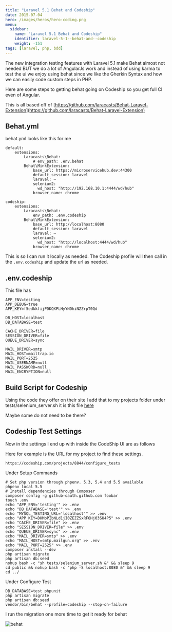 ```yaml
---
title: "Laravel 5.1 Behat and Codeship"
date: 2015-07-04
hero: /images/heros/hero-coding.png
menu:
  sidebar:
    name: "Laravel 5.1 Behat and Codeship"
    identifier: laravel-5-1--behat-and--codeship
    weight: -151
tags: [laravel, php, bdd]
---
```


The new integration testing features with Laravel 5.1 make Behat almost not needed BUT we do a lot of AngularJs work and instead of using karma to test the ui we enjoy using behat since we like the Gherkin Syntax and how we can easily code custom steps in PHP.

Here are some steps to getting behat going on Codeship so you get full CI even of Angular.

This is all based off of [https://github.com/laracasts/Behat-Laravel-Extension](https://github.com/laracasts/Behat-Laravel-Extension)


## Behat.yml

behat.yml looks like this for me

~~~
default:
    extensions:
        Laracasts\Behat:
            # env_path: .env.behat
        Behat\MinkExtension:
            base_url: https://microservicehub.dev:44300
            default_session: laravel
            laravel: ~
            selenium2:
              wd_host: "http://192.168.10.1:4444/wd/hub"
            browser_name: chrome

codeship:
    extensions:
        Laracasts\Behat:
            env_path: .env.codeship
        Behat\MinkExtension:
            base_url: http://localhost:8080
            default_session: laravel
            laravel: ~
            selenium2:
              wd_host: "http://localhost:4444/wd/hub"
            browser_name: chrome
~~~

This is so I can run it locally as needed. The Codeship profile will then call in the `.env.codeship` and update the url as needed.

## .env.codeship

This file has 

~~~
APP_ENV=testing
APP_DEBUG=true
APP_KEY=f5edkkfijPDKQXPLHyYNDhiNZZrpT0Qd

DB_HOST=localhost
DB_DATABASE=test

CACHE_DRIVER=file
SESSION_DRIVER=file
QUEUE_DRIVER=sync

MAIL_DRIVER=smtp
MAIL_HOST=mailtrap.io
MAIL_PORT=2525
MAIL_USERNAME=null
MAIL_PASSWORD=null
MAIL_ENCRYPTION=null
~~~

## Build Script for Codeship

Using the code they offer on their site I add that to my projects folder under tests/selenium_server.sh it is this file [here](https://github.com/codeship/scripts/blob/master/packages/selenium_server.sh)

Maybe some do not need to be there?

## Codeship Test Settings

Now in the settings I end up with inside the CodeShip UI are as follows

Here for example is the URL for my project to find these settings.

`https://codeship.com/projects/8844/configure_tests`

Under Setup Commands

~~~
# Set php version through phpenv. 5.3, 5.4 and 5.5 available
phpenv local 5.5
# Install dependencies through Composer
composer config -g github-oauth.github.com foobar
touch .env
echo "APP_ENV='testing'" >> .env
echo "DB_DATABASE='test'" >> .env
echo "MYSQL_TESTING_URL='localhost'" >> .env
echo "APP_KEY=DHMbPIbNLd1jI0ZEZZSxRFOHj03SU4P5" >> .env
echo "CACHE_DRIVER=file" >> .env
echo "SESSION_DRIVER=file" >> .env
echo "QUEUE_DRIVER=sync" >> .env
echo "MAIL_DRIVER=smtp" >> .env
echo "MAIL_HOST=smtp.mailgun.org" >> .env
echo "MAIL_PORT=2525" >> .env
composer install --dev
php artisan migrate
php artisan db:seed
nohup bash -c "sh tests/selenium_server.sh &" && sleep 9
cd public && nohup bash -c "php -S localhost:8080 &" && sleep 9
cd ../
~~~

Under Configure Test

~~~
DB_DATABASE=test phpunit
php artisan migrate
php artisan db:seed
vendor/bin/behat --profile=codeship --stop-on-failure
~~~

I run the migration one more time to get it ready for behat

![behat](https://dl.dropboxusercontent.com/s/2uadht5426s40p8/behat_codeship.png?dl=0)
